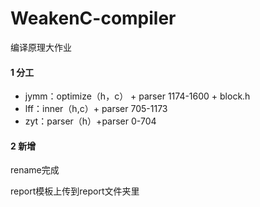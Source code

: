 # WeakenC-compiler
编译原理大作业

#### 1 分工

* jymm：optimize（h，c） + parser 1174-1600 +  block.h
* lff：inner（h,c）+ parser 705-1173
* zyt：parser（h）+parser 0-704

#### 2 新增

rename完成

report模板上传到report文件夹里